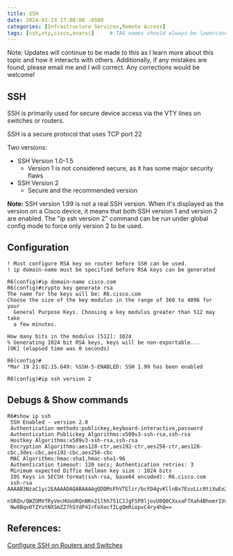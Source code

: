 ```yaml
---
title: SSH
date: 2024-03-19 17:08:00 -0500
categories: [Infrastructure Services,Remote Access]
tags: [ssh,vty,cisco,enarsi]     # TAG names should always be lowercase
---
```



Note: Updates will continue to be made to this as I learn more about this topic and how it interacts with others. Additionally, if any mistakes are found, please email me and I will correct. Any corrections would be welcome!

## SSH

 SSH is primarily used for secure device access via the VTY lines on switches or routers. 

 SSH is a secure protocol that uses TCP port 22

Two versions:

* SSH Version 1.0-1.5
    * Version 1 is not considered secure, as it has some major security flaws
* SSH Version 2
    * Secure and the recommended version


**Note:** SSH version 1.99 is not a real SSH version. When it's displayed as the version on a Cisco device, it means that both SSH version 1 and version 2 are enabled. The "ip ssh version 2" command can be run under global config mode to force only version 2 to be used.



## Configuration

```
! Must configure RSA key on router before SSH can be used. 
! ip domain-name must be specified before RSA keys can be generated

R6(config)#ip domain-name cisco.com
R6(config)#crypto key generate rsa
The name for the keys will be: R6.cisco.com
Choose the size of the key modulus in the range of 360 to 4096 for your
  General Purpose Keys. Choosing a key modulus greater than 512 may take
  a few minutes.

How many bits in the modulus [512]: 1024
% Generating 1024 bit RSA keys, keys will be non-exportable...
[OK] (elapsed time was 0 seconds)

R6(config)#
*Mar 19 21:02:15.649: %SSH-5-ENABLED: SSH 1.99 has been enabled

R6(config)#ip ssh version 2
```


## Debugs & Show commands

```
R6#show ip ssh
 SSH Enabled - version 2.0
 Authentication methods:publickey,keyboard-interactive,password
 Authentication Publickey Algorithms:x509v3-ssh-rsa,ssh-rsa
 Hostkey Algorithms:x509v3-ssh-rsa,ssh-rsa
 Encryption Algorithms:aes128-ctr,aes192-ctr,aes256-ctr,aes128-cbc,3des-cbc,aes192-cbc,aes256-cbc
 MAC Algorithms:hmac-sha1,hmac-sha1-96
 Authentication timeout: 120 secs; Authentication retries: 3
 Minimum expected Diffie Hellman key size : 1024 bits
 IOS Keys in SECSH format(ssh-rsa, base64 encoded): R6.cisco.com
 ssh-rsa AAAAB3NzaC1yc2EAAAADAQABAAAAgQDDMsFhVTElzr/bcFD4gvKllnBx7EsvLLc0tiXwEo2i
 nSRQn/OWZOMVfRyVecHUoURQnNKn21lhh751CJJgFSP8ljovU0Q0CXxxaF7Xah4Bhomr1Vdzh0qP91Wb
 Nw8Bqv0TZYotNXSmZZ7hSYdP4IrFoXocfILgQmRiopvC4ry4hQ==
```

## References:

[Configure SSH on Routers and Switches](https://www.cisco.com/c/en/us/support/docs/security-vpn/secure-shell-ssh/4145-ssh.html)



